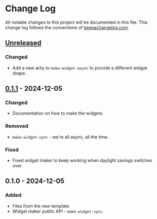 # Change Log
All notable changes to this project will be documented in this file. This change log follows the conventions of [keepachangelog.com](http://keepachangelog.com/).

## [Unreleased]
### Changed
- Add a new arity to `make-widget-async` to provide a different widget shape.

## [0.1.1] - 2024-12-05
### Changed
- Documentation on how to make the widgets.

### Removed
- `make-widget-sync` - we're all async, all the time.

### Fixed
- Fixed widget maker to keep working when daylight savings switches over.

## 0.1.0 - 2024-12-05
### Added
- Files from the new template.
- Widget maker public API - `make-widget-sync`.

[Unreleased]: https://sourcehost.site/your-name/reitit/compare/0.1.1...HEAD
[0.1.1]: https://sourcehost.site/your-name/reitit/compare/0.1.0...0.1.1
